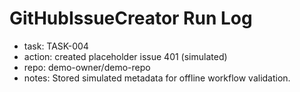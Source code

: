 # GitHubIssueCreator Run Log

- task: TASK-004
- action: created placeholder issue 401 (simulated)
- repo: demo-owner/demo-repo
- notes: Stored simulated metadata for offline workflow validation.
